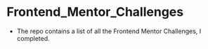 # Frontend_Mentor_Challenges

- The repo contains a list of all the Frontend Mentor Challenges, I completed.
